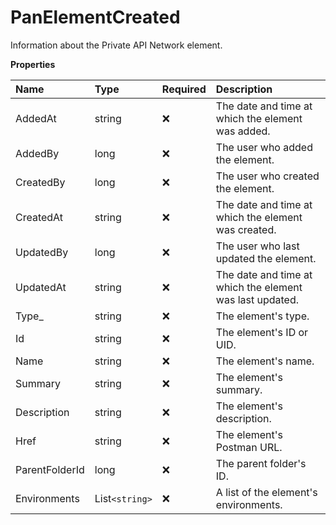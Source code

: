 # PanElementCreated

Information about the Private API Network element.

**Properties**

| Name           | Type         | Required | Description                                              |
| :------------- | :----------- | :------- | :------------------------------------------------------- |
| AddedAt        | string       | ❌       | The date and time at which the element was added.        |
| AddedBy        | long         | ❌       | The user who added the element.                          |
| CreatedBy      | long         | ❌       | The user who created the element.                        |
| CreatedAt      | string       | ❌       | The date and time at which the element was created.      |
| UpdatedBy      | long         | ❌       | The user who last updated the element.                   |
| UpdatedAt      | string       | ❌       | The date and time at which the element was last updated. |
| Type\_         | string       | ❌       | The element's type.                                      |
| Id             | string       | ❌       | The element's ID or UID.                                 |
| Name           | string       | ❌       | The element's name.                                      |
| Summary        | string       | ❌       | The element's summary.                                   |
| Description    | string       | ❌       | The element's description.                               |
| Href           | string       | ❌       | The element's Postman URL.                               |
| ParentFolderId | long         | ❌       | The parent folder's ID.                                  |
| Environments   | List`<string>` | ❌       | A list of the element's environments.                    |

<!-- This file was generated by liblab | https://liblab.com/ -->
